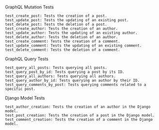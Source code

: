 GraphQL Mutation Tests

    test_create_post: Tests the creation of a post.
    test_update_post: Tests the updating of an existing post.
    test_delete_post: Tests the deletion of a post.
    test_create_author: Tests the creation of an author.
    test_update_author: Tests the updating of an existing author.
    test_delete_author: Tests the deletion of an author.
    test_create_comment: Tests the creation of a comment.
    test_update_comment: Tests the updating of an existing comment.
    test_delete_comment: Tests the deletion of a comment.

GraphQL Query Tests

    test_query_all_posts: Tests querying all posts.
    test_query_post_by_id: Tests querying a post by its ID.
    test_query_all_authors: Tests querying all authors.
    test_query_author_by_id: Tests querying an author by their ID.
    test_query_comments_by_post: Tests querying comments related to a specific post.

Django Model Tests

    test_author_creation: Tests the creation of an author in the Django model.
    test_post_creation: Tests the creation of a post in the Django model.
    test_comment_creation: Tests the creation of a comment in the Django model.
